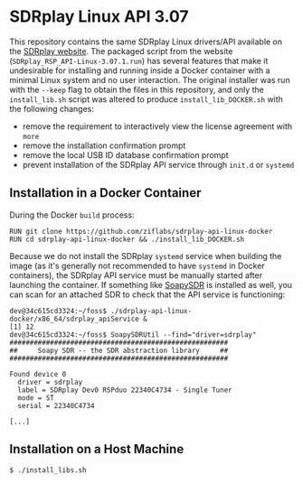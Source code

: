 # SDRplay Linux API 3.07

This repository contains the same SDRplay Linux drivers/API available on the [SDRplay website](https://www.sdrplay.com/downloads/). The packaged script from the website (`SDRplay_RSP_API-Linux-3.07.1.run`) has several features that make it undesirable for installing and running inside a Docker container with a minimal Linux system and no user interaction. The original installer was run with the `--keep` flag to obtain the files in this repository, and only the `install_lib.sh` script was altered to produce `install_lib_DOCKER.sh` with the following changes:

* remove the requirement to interactively view the license agreement with `more`
* remove the installation confirmation prompt
* remove the local USB ID database confirmation prompt
* prevent installation of the SDRplay API service through `init.d` or `systemd`

## Installation in a Docker Container

During the Docker `build` process:

```Docker
RUN git clone https://github.com/ziflabs/sdrplay-api-linux-docker
RUN cd sdrplay-api-linux-docker && ./install_lib_DOCKER.sh
```

Because we do not install the SDRplay `systemd` service when building the image (as it's generally not recommended to have `systemd` in Docker containers), the SDRplay API service must be manually started after launching the container. If something like [SoapySDR](https://github.com/pothosware/SoapySDR/wiki) is installed as well, you can scan for an attached SDR to check that the API service is functioning:

```
dev@34c615cd3324:~/foss$ ./sdrplay-api-linux-docker/x86_64/sdrplay_apiService &
[1] 12
dev@34c615cd3324:~/foss$ SoapySDRUtil --find="driver=sdrplay"
######################################################
##     Soapy SDR -- the SDR abstraction library     ##
######################################################

Found device 0
  driver = sdrplay
  label = SDRplay Dev0 RSPduo 22340C4734 - Single Tuner
  mode = ST
  serial = 22340C4734

[...]
```

## Installation on a Host Machine

```bash
$ ./install_libs.sh
```
